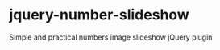 jquery-number-slideshow
=======================

Simple and practical numbers image slideshow jQuery plugin